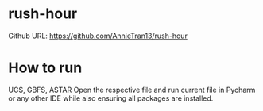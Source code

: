# rush-hour
Github URL: https://github.com/AnnieTran13/rush-hour

# How to run

UCS, GBFS, ASTAR
Open the respective file and run current file in Pycharm or any other IDE while also ensuring all packages are installed.
